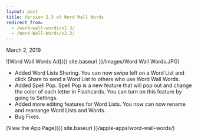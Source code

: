 ```yaml
---
layout: post
title: Version 2.3 of Word Wall Words
redirect_from:
  - /word-wall-words/v2.3/
  - /Word-Wall-Words/v2.3/
---
```


March 2, 2019

![Word Wall Words Ad]({{ site.baseurl }}/images/Word Wall Words.JPG)

- Added Word Lists Sharing. You can now swipe left on a Word List and click Share to send a Word List to others who use Word Wall Words.
- Added Spell Pop. Spell Pop is a new feature that will pop out and change the color of each letter in Flashcards. You can turn on this feature by going to Settings.
- Added more editing features for Word Lists. You now can now rename and rearrange Word Lists and Words.
- Bug Fixes.

[View the App Page]({{ site.baseurl }}/apple-apps/word-wall-words/)
